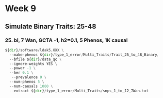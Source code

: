 # Week 9

## Simulate Binary Traits: 25-48
### 25. bi, 7 Wan, GCTA -1, h2=0.1, 5 Phenos, 1K causal

```python
${dir}/software/ldak5.XXX \
  --make-phenos ${dir}/type_1_error/Multi_Traits/Trait_25_to_48_Binary/Trait_bt_7Wan_GCTA_h01_K_25 \
  --bfile ${dir}/data_qc \
  --ignore-weights YES \
  --power -1 \
  --her 0.1 \
   --prevalence 0 \
  --num-phenos 5 \
  --num-causals 1000 \
  --extract ${dir}/type_1_error/Multi_Traits/snps_1_to_12_7Wan.txt
```
